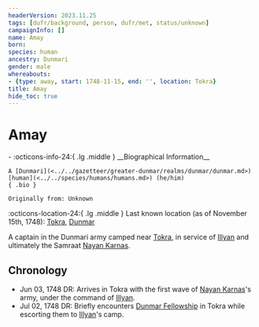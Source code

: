 ```yaml
---
headerVersion: 2023.11.25
tags: [dufr/background, person, dufr/met, status/unknown]
campaignInfo: []
name: Amay
born:
species: human
ancestry: Dunmari
gender: male
whereabouts:
- {type: away, start: 1748-11-15, end: '', location: Tokra}
title: Amay
hide_toc: true
---
```


# Amay
<div class="grid cards ext-narrow-margin ext-one-column" markdown>
- :octicons-info-24:{ .lg .middle } __Biographical Information__

    A [Dunmari](<../../gazetteer/greater-dunmar/realms/dunmar/dunmar.md>) [human](<../../species/humans/humans.md>) (he/him)  
    { .bio }

    Originally from: Unknown
</div>

:octicons-location-24:{ .lg .middle } Last known location (as of November 15th, 1748): [Tokra](<../../gazetteer/greater-dunmar/realms/dunmar/central-dunmar/tokra/tokra.md>), [Dunmar](<../../gazetteer/greater-dunmar/realms/dunmar/dunmar.md>)


A captain in the Dunmari army camped near [Tokra](<../../gazetteer/greater-dunmar/realms/dunmar/central-dunmar/tokra/tokra.md>), in service of [Illyan](<./illyan.md>) and ultimately the Samraat [Nayan Karnas](<./nayan-karnas.md>). 

## Chronology
- Jun 03, 1748 DR: Arrives in Tokra with the first wave of [Nayan Karnas](<./nayan-karnas.md>)'s army, under the command of [Illyan](<./illyan.md>). 
- Jul 02, 1748 DR: Briefly encounters [Dunmar Fellowship](<../pcs/dunmar-fellowship/dunmar-fellowship.md>) in Tokra while escorting them to [Illyan](<./illyan.md>)'s camp. 

